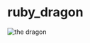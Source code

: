 ruby_dragon
===========

![the dragon](http://img4.wikia.nocookie.net/__cb20121015205126/bladesandbeasts/images/c/cd/Ruby_Dragon.png)
